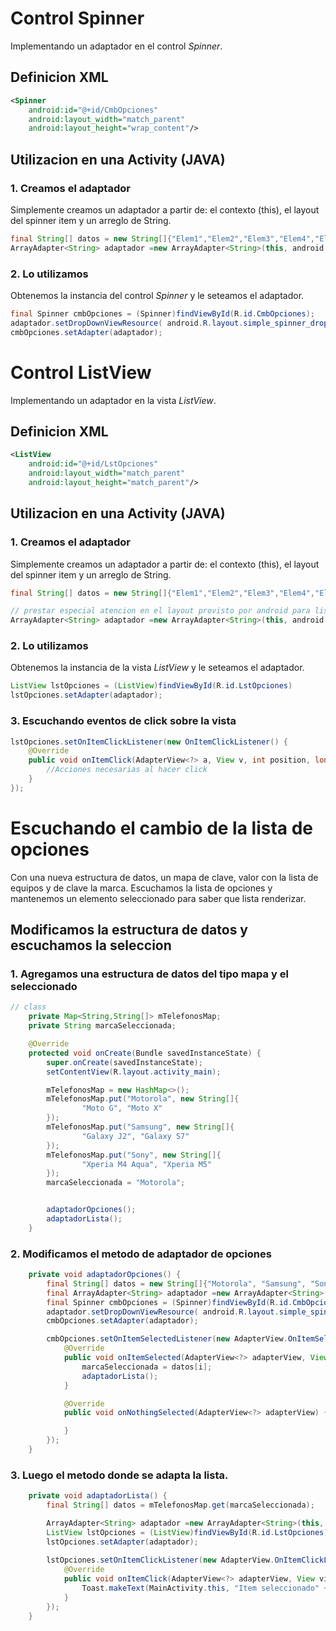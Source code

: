 # Control Spinner

Implementando un adaptador en el control *Spinner*.

## Definicion XML

```xml
<Spinner
    android:id="@+id/CmbOpciones"
    android:layout_width="match_parent"
    android:layout_height="wrap_content"/>
```

## Utilizacion en una Activity (JAVA)

### 1. Creamos el adaptador

Simplemente creamos un adaptador a partir de: el contexto (this), el layout del spinner item y un arreglo de String.

```java
final String[] datos = new String[]{"Elem1","Elem2","Elem3","Elem4","Elem5"};
ArrayAdapter<String> adaptador =new ArrayAdapter<String>(this, android.R.layout.simple_spinner_item, datos);
```

### 2. Lo utilizamos

Obtenemos la instancia del control *Spinner* y le seteamos el adaptador.

```java
final Spinner cmbOpciones = (Spinner)findViewById(R.id.CmbOpciones);
adaptador.setDropDownViewResource( android.R.layout.simple_spinner_dropdown_item);
cmbOpciones.setAdapter(adaptador);
```


# Control ListView

Implementando un adaptador en la vista *ListView*.

## Definicion XML

```xml
<ListView
    android:id="@+id/LstOpciones"
    android:layout_width="match_parent"
    android:layout_height="match_parent"/>
```

## Utilizacion en una Activity (JAVA)

### 1. Creamos el adaptador

Simplemente creamos un adaptador a partir de: el contexto (this), el layout del spinner item y un arreglo de String.

```java
final String[] datos = new String[]{"Elem1","Elem2","Elem3","Elem4","Elem5"};

// prestar especial atencion en el layout provisto por android para list views:
ArrayAdapter<String> adaptador =new ArrayAdapter<String>(this, android.R.layout.simple_list_item_1, datos);
```

### 2. Lo utilizamos

Obtenemos la instancia de la vista *ListView* y le seteamos el adaptador.

```java
ListView lstOpciones = (ListView)findViewById(R.id.LstOpciones)
lstOpciones.setAdapter(adaptador);
```

### 3. Escuchando eventos de click sobre la vista

```java
lstOpciones.setOnItemClickListener(new OnItemClickListener() {
    @Override
    public void onItemClick(AdapterView<?> a, View v, int position, long id) {
        //Acciones necesarias al hacer click
    }
});
```


# Escuchando el cambio de la lista de opciones

Con una nueva estructura de datos, un mapa de clave, valor con la lista de equipos y de clave la marca. Escuchamos la lista de opciones y mantenemos un elemento seleccionado para saber que lista renderizar.

## Modificamos la estructura de datos y escuchamos la seleccion

### 1. Agregamos una estructura de datos del tipo mapa y el seleccionado

```java
// class
    private Map<String,String[]> mTelefonosMap;
    private String marcaSeleccionada;

    @Override
    protected void onCreate(Bundle savedInstanceState) {
        super.onCreate(savedInstanceState);
        setContentView(R.layout.activity_main);

        mTelefonosMap = new HashMap<>();
        mTelefonosMap.put("Motorola", new String[]{
                "Moto G", "Moto X"
        });
        mTelefonosMap.put("Samsung", new String[]{
                "Galaxy J2", "Galaxy S7"
        });
        mTelefonosMap.put("Sony", new String[]{
                "Xperia M4 Aqua", "Xperia M5"
        });
        marcaSeleccionada = "Motorola";


        adaptadorOpciones();
        adaptadorLista();
    }
```

### 2. Modificamos el metodo de adaptador de opciones

```java
    private void adaptadorOpciones() {
        final String[] datos = new String[]{"Motorola", "Samsung", "Sony"};
        final ArrayAdapter<String> adaptador =new ArrayAdapter<String>(this, android.R.layout.simple_spinner_item, datos);
        final Spinner cmbOpciones = (Spinner)findViewById(R.id.CmbOpciones);
        adaptador.setDropDownViewResource( android.R.layout.simple_spinner_dropdown_item);
        cmbOpciones.setAdapter(adaptador);

        cmbOpciones.setOnItemSelectedListener(new AdapterView.OnItemSelectedListener() {
            @Override
            public void onItemSelected(AdapterView<?> adapterView, View view, int i, long l) {
                marcaSeleccionada = datos[i];
                adaptadorLista();
            }

            @Override
            public void onNothingSelected(AdapterView<?> adapterView) {

            }
        });
    }
```

### 3. Luego el metodo donde se adapta la lista.

```java
    private void adaptadorLista() {
        final String[] datos = mTelefonosMap.get(marcaSeleccionada);

        ArrayAdapter<String> adaptador =new ArrayAdapter<String>(this, android.R.layout.simple_list_item_1, datos);
        ListView lstOpciones = (ListView)findViewById(R.id.LstOpciones);
        lstOpciones.setAdapter(adaptador);
        
        lstOpciones.setOnItemClickListener(new AdapterView.OnItemClickListener() {
            @Override
            public void onItemClick(AdapterView<?> adapterView, View view, int i, long l) {
                Toast.makeText(MainActivity.this, "Item seleccionado" + adaptador.getItem(i), Toast.LENGTH_SHORT).show();
            }
        });
    }
```

